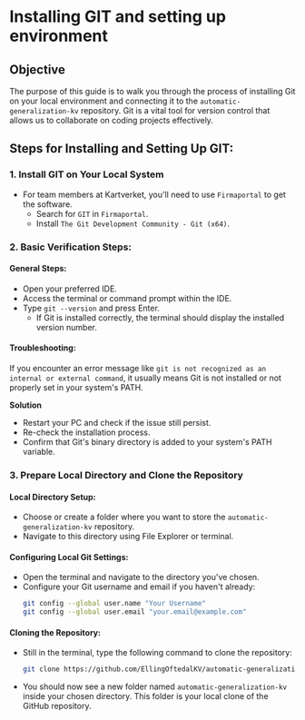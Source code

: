 # Installing GIT and setting up environment

## Objective

The purpose of this guide is to walk you through the process of installing Git on your local environment and connecting it to the `automatic-generalization-kv` repository. Git is a vital tool for version control that allows us to collaborate on coding projects effectively.

## Steps for Installing and Setting Up GIT:

### 1. Install GIT on Your Local System

- For team members at Kartverket, you'll need to use `Firmaportal` to get the software.
  - Search for `GIT` in `Firmaportal`.
  - Install `The Git Development Community - Git (x64)`.

### 2. Basic Verification Steps:

#### General Steps:

- Open your preferred IDE. 
- Access the terminal or command prompt within the IDE. 
- Type `git --version` and press Enter.
   - If Git is installed correctly, the terminal should display the installed version number.

#### Troubleshooting:

If you encounter an error message like `git is not recognized as an internal or external command`, it usually means Git is not installed or not properly set in your system's PATH.

**Solution**
- Restart your PC and check if the issue still persist.
- Re-check the installation process.
- Confirm that Git's binary directory is added to your system's PATH variable.

### 3. Prepare Local Directory and Clone the Repository

#### Local Directory Setup:

- Choose or create a folder where you want to store the `automatic-generalization-kv` repository.
- Navigate to this directory using File Explorer or terminal.
  
#### Configuring Local Git Settings:

- Open the terminal and navigate to the directory you've chosen.
- Configure your Git username and email if you haven't already:
    ```bash
    git config --global user.name "Your Username"
    git config --global user.email "your.email@example.com"
    ```
  
#### Cloning the Repository:

- Still in the terminal, type the following command to clone the repository:
    ```bash
    git clone https://github.com/EllingOftedalKV/automatic-generalization-kv.git
    ```

- You should now see a new folder named `automatic-generalization-kv` inside your chosen directory. This folder is your local clone of the GitHub repository.



